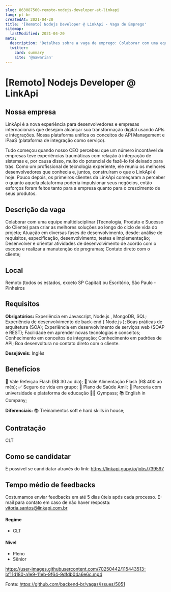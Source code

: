 ```yaml
---
slug: 863087560-remoto-nodejs-developer-at-linkapi
lang: pt-br
createdAt: 2021-04-20
title: '[Remoto] Nodejs Developer @ LinkApi - Vaga de Emprego'
sitemap:
  lastModified: 2021-04-20
meta:
  description: 'Detalhes sobre a vaga de emprego: Colaborar com uma equipe multidisciplinar (Tecnologia, Produto e Sucesso do Cliente) para criar as melhores soluções ao longo do ciclo de vida do projeto; Atuação em diversas fases de desenvolvimento, desde: análise de requisitos, especificação, desenvolvimento, testes e implementação; Desenvolver e orientar atividades de desenvolvimento de acordo com o escopo e realizar a manutenção de programas; Contato direto com o cliente;'
  twitter:
    card: summary
    site: '@nawarian'
---
```


# [Remoto] Nodejs Developer @ LinkApi

## Nossa empresa

LinkApi é a nova experiência para desenvolvedores e empresas internacionais que desejam alcançar sua transformação digital usando APIs e integrações. Nossa plataforma unifica os conceitos de API Management e iPaaS (plataforma de integração como serviço).

Tudo começou quando nosso CEO percebeu que um número incontável de empresas teve experiências traumáticas com relação à integração de sistemas e, por causa disso, muito do potencial de fazê-lo foi deixado para trás. Como um profissional de tecnologia experiente, ele reuniu os melhores desenvolvedores que conhecia e, juntos, construíram o que o LinkApi é hoje. Pouco depois, os primeiros clientes da LinkApi começaram a perceber o quanto aquela plataforma poderia impulsionar seus negócios, então esforços foram feitos tanto para a empresa quanto para o crescimento de seus produtos.

## Descrição da vaga

Colaborar com uma equipe multidisciplinar (Tecnologia, Produto e Sucesso do Cliente) para criar as melhores soluções ao longo do ciclo de vida do projeto;
Atuação em diversas fases de desenvolvimento, desde: análise de requisitos, especificação, desenvolvimento, testes e implementação;
Desenvolver e orientar atividades de desenvolvimento de acordo com o escopo e realizar a manutenção de programas;
Contato direto com o cliente;

## Local

Remoto (todos os estados, exceto SP Capital) ou Escritório, São Paulo - Pinheiros

## Requisitos

**Obrigatórios:**
Experiência em Javascript, Node.js , MongoDB, SQL;
Experiência de desenvolvimento de back-end ( Node.js );
Boas práticas de arquitetura (SOA);
Experiência em desenvolvimento de serviços web (SOAP e REST);
Facilidade em aprender novas tecnologias e conceitos;
Conhecimento em conceitos de integração;
Conhecimento em padrões de API;
Boa desenvoltura no contato direto com o cliente.

**Desejáveis:**
Inglês


## Benefícios

🥘 Vale Refeição Flash (R$ 30 ao dia);
🥘 Vale Alimentação Flash (R$ 400 ao mês);
✅ Seguro de vida em grupo;
🏥 Plano de Saúde Amil;
🏫 Parceria com universidade e plataforma de educação
🏋‍♀ Gympass;
📚 English in Company;

**Diferenciais:**
📚 Treinamentos soft e hard skills in house;

## Contratação

CLT

## Como se candidatar

É possível se candidatar através do link: https://linkapi.gupy.io/jobs/739597

## Tempo médio de feedbacks

Costumamos enviar feedbacks em até 5 dias úteis após cada processo.
E-mail para contato em caso de não haver resposta: vitoria.santos@linkapi.com.br


#### Regime
- CLT


#### Nível
- Pleno
- Sênior


https://user-images.githubusercontent.com/70250442/115443513-bf11d180-a1e9-11eb-9f64-9dfdb04a6e6c.mp4





Fonte: https://github.com/backend-br/vagas/issues/5051